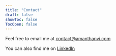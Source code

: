 ```yaml
---
title: "Contact"
draft: false
showToc: false
TocOpen: false
---
```

Feel free to email me at [contact@amanthanvi.com](mailto:contact@amanthanvi.com)

You can also find me on [LinkedIn](https://www.linkedin.com/in/amanthanvi)
